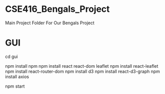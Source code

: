 # CSE416_Bengals_Project

Main Project Folder For Our Bengals Project

# GUI

cd gui

npm install npm
npm install react react-dom leaflet
npm install react-leaflet
npm install react-router-dom
npm install d3
npm install react-d3-graph
npm install axios

npm start
